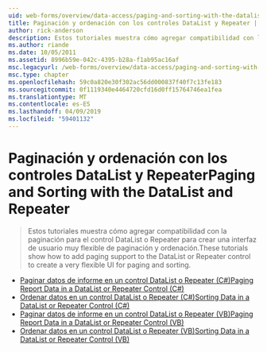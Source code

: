 ```yaml
---
uid: web-forms/overview/data-access/paging-and-sorting-with-the-datalist-and-repeater/index
title: Paginación y ordenación con los controles DataList y Repeater | Microsoft Docs
author: rick-anderson
description: Estos tutoriales muestra cómo agregar compatibilidad con la paginación para el control DataList o Repeater para crear una interfaz de usuario muy flexible de paginación y ordenación.
ms.author: riande
ms.date: 10/05/2011
ms.assetid: 8996b59e-042c-4395-b28a-f1ab95ac16af
msc.legacyurl: /web-forms/overview/data-access/paging-and-sorting-with-the-datalist-and-repeater
msc.type: chapter
ms.openlocfilehash: 59c0a820e30f302ac56dd000837f40f7c13fe183
ms.sourcegitcommit: 0f1119340e4464720cfd16d0ff15764746ea1fea
ms.translationtype: MT
ms.contentlocale: es-ES
ms.lasthandoff: 04/09/2019
ms.locfileid: "59401132"
---
```

# <a name="paging-and-sorting-with-the-datalist-and-repeater"></a><span data-ttu-id="54b9a-103">Paginación y ordenación con los controles DataList y Repeater</span><span class="sxs-lookup"><span data-stu-id="54b9a-103">Paging and Sorting with the DataList and Repeater</span></span>

> <span data-ttu-id="54b9a-104">Estos tutoriales muestra cómo agregar compatibilidad con la paginación para el control DataList o Repeater para crear una interfaz de usuario muy flexible de paginación y ordenación.</span><span class="sxs-lookup"><span data-stu-id="54b9a-104">These tutorials show how to add paging support to the DataList or Repeater control to create a very flexible UI for paging and sorting.</span></span>


- [<span data-ttu-id="54b9a-105">Paginar datos de informe en un control DataList o Repeater (C#)</span><span class="sxs-lookup"><span data-stu-id="54b9a-105">Paging Report Data in a DataList or Repeater Control (C#)</span></span>](paging-report-data-in-a-datalist-or-repeater-control-cs.md)
- [<span data-ttu-id="54b9a-106">Ordenar datos en un control DataList o Repeater (C#)</span><span class="sxs-lookup"><span data-stu-id="54b9a-106">Sorting Data in a DataList or Repeater Control (C#)</span></span>](sorting-data-in-a-datalist-or-repeater-control-cs.md)
- [<span data-ttu-id="54b9a-107">Paginar datos de informe en un control DataList o Repeater (VB)</span><span class="sxs-lookup"><span data-stu-id="54b9a-107">Paging Report Data in a DataList or Repeater Control (VB)</span></span>](paging-report-data-in-a-datalist-or-repeater-control-vb.md)
- [<span data-ttu-id="54b9a-108">Ordenar datos en un control DataList o Repeater (VB)</span><span class="sxs-lookup"><span data-stu-id="54b9a-108">Sorting Data in a DataList or Repeater Control (VB)</span></span>](sorting-data-in-a-datalist-or-repeater-control-vb.md)
